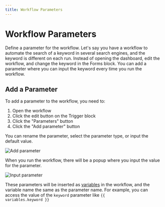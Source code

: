 ```yaml
---
title: Workflow Parameters
---
```


# Workflow Parameters

Define a parameter for the workflow. Let's say you have a workflow to automate the search of a keyword in several search engines, and the keyword is different on each run. Instead of opening the dashboard, edit the workflow, and change the keyword in the Forms block. You can add a parameter where you can input the keyword every time you run the workflow.

## Add a Parameter

To add a parameter to the workflow, you need to:

1. Open the workflow
2. Click the edit button on the Trigger block
3. Click the "Parameters" button
4. Click the "Add parameter" button

You can rename the parameter, select the parameter type, or input the default value.

![Add parameter](https://s3.ap-southeast-1.amazonaws.com/automa-pub/i/2024/12/02/16iwo6-ow.png)

When you run the workflow, there will be a popup where you input the value for the parameter.

![Input parameter](https://s3.ap-southeast-1.amazonaws.com/automa-pub/i/2024/12/02/16iwo7-l6.png)

These parameters will be inserted as [variables](./variables.md) in the workflow, and the variable name the same as the parameter name. For example, you can access the value of the `keyword` parameter like <code v-pre>{{ variables.keyword }}</code>
